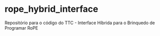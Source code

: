 # rope_hybrid_interface
Repositório para o código do TTC - Interface Híbrida para o Brinquedo de Programar RoPE
